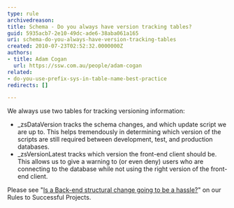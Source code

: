 ```yaml
---
type: rule
archivedreason: 
title: Schema - Do you always have version tracking tables?
guid: 5935acb7-2e10-49dc-ade6-38aba061a165
uri: schema-do-you-always-have-version-tracking-tables
created: 2010-07-23T02:52:32.0000000Z
authors:
- title: Adam Cogan
  url: https://ssw.com.au/people/adam-cogan
related:
- do-you-use-prefix-sys-in-table-name-best-practice
redirects: []

---
```


We always use two tables for tracking versioning information:

* \_zsDataVersion tracks the schema changes, and which update script we are up to. This helps tremendously in determining which version of the scripts are still required between development, test, and production databases.
* \_zsVersionLatest tracks which version the front-end client should be. This allows us to give a warning to (or even deny) users who are connecting to the database while not using the right version of the front-end client.


<!--endintro-->

Please see "[Is a Back-end structural change going to be a hassle?](/_layouts/15/FIXUPREDIRECT.ASPX?WebId=3dfc0e07-e23a-4cbb-aac2-e778b71166a2&amp;TermSetId=07da3ddf-0924-4cd2-a6d4-a4809ae20160&amp;TermId=8c1a4352-348d-48d7-931a-9e6da2b8f8b2)" on our Rules to Successful Projects.
